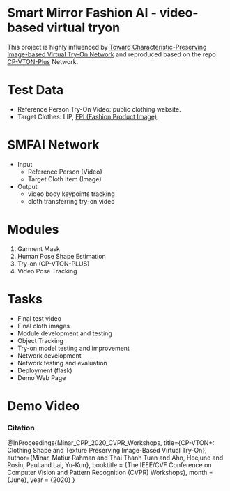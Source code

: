# Smart Mirror Fashion AI - video-based virtual tryon

This project is highly influenced by [Toward Characteristic-Preserving Image-based Virtual Try-On Network](https://arxiv.org/abs/1807.07688) 
and reproduced based on the repo [CP-VTON-Plus](https://github.com/minar09/cp-vton-plus) Network.


# Test Data
- Reference Person Try-On Video: public clothing website.
- Target Clothes: LIP, [FPI (Fashion Product Image)](https://www.kaggle.com/paramaggarwal/fashion-product-images-dataset)

# SMFAI Network 
- Input
	* Reference Person (Video)
	* Target Cloth Item (Image)
- Output
	* video body keypoints tracking
	* cloth transferring try-on video

# Modules
1. Garment Mask
3. Human Pose Shape Estimation
4. Try-on (CP-VTON-PLUS)
5. Video Pose Tracking


# Tasks
* Final test video
* Final cloth images
* Module development and testing
* Object Tracking 
* Try-on model testing and improvement 
* Network development
* Network testing and evaluation
* Deployment (flask)
* Demo Web Page

# Demo Video

### Citation
@InProceedings{Minar_CPP_2020_CVPR_Workshops,
	title={CP-VTON+: Clothing Shape and Texture Preserving Image-Based Virtual Try-On},
	author={Minar, Matiur Rahman and Thai Thanh Tuan and Ahn, Heejune and Rosin, Paul and Lai, Yu-Kun},
	booktitle = {The IEEE/CVF Conference on Computer Vision and Pattern Recognition (CVPR) Workshops},
	month = {June},
	year = {2020}
}
